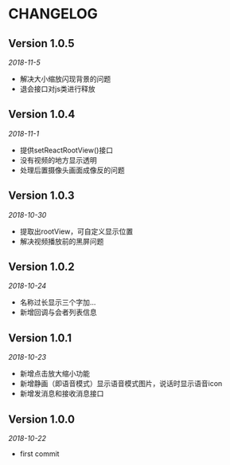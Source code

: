 # CHANGELOG

## Version 1.0.5

*2018-11-5*

* 解决大小缩放闪现背景的问题
* 退会接口对js类进行释放

## Version 1.0.4

*2018-11-1*

* 提供setReactRootView()接口
* 没有视频的地方显示透明
* 处理后置摄像头画面成像反的问题

## Version 1.0.3

*2018-10-30*

* 提取出rootView，可自定义显示位置
* 解决视频播放前的黑屏问题

## Version 1.0.2

*2018-10-24*

* 名称过长显示三个字加...
* 新增回调与会者列表信息

## Version 1.0.1

*2018-10-23*

* 新增点击放大缩小功能
* 新增静画（即语音模式）显示语音模式图片，说话时显示语音icon
* 新增发消息和接收消息接口

## Version 1.0.0

*2018-10-22*

* first commit

